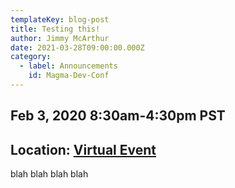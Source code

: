 ```yaml
---
templateKey: blog-post
title: Testing this!
author: Jimmy McArthur
date: 2021-03-28T09:00:00.000Z
category:
  - label: Announcements
    id: Magma-Dev-Conf
---
```

## Feb 3, 2020 8:30am-4:30pm PST
## Location: [Virtual Event](https://zoom.us/j/97892223877?pwd=UjZmbDZmL0wvMHJKMU1KWU1CK2tRQT09)

blah blah blah blah
